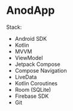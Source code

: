 # AnodApp
Stack:
- Android SDK
- Kotlin
- MVVM
- ViewModel
- Jetpack Compose
- Compose Navigation
- LiveData
- Kotlin Coroutines
- Room (SQLite)
- Firebase SDK
- Git